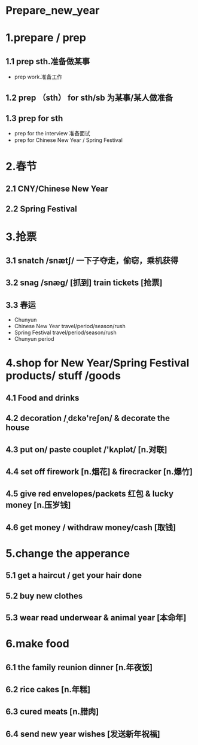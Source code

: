 # Prepare_new_year

# 1.prepare / prep
## 1.1 prep sth.准备做某事
- prep work.准备工作

## 1.2 prep （sth） for sth/sb 为某事/某人做准备

## 1.3 prep for sth 
- prep for the interview 准备面试
- prep for Chinese New Year / Spring Festival 

# 2.春节
## 2.1 CNY/Chinese New Year
## 2.2 Spring Festival 

# 3.抢票 
## 3.1 snatch /snætʃ/ 一下子夺走，偷窃，乘机获得

## 3.2 snag /snæɡ/ [抓到] train tickets [抢票]

## 3.3 春运
- Chunyun
- Chinese New Year travel/period/season/rush
- Spring Festival travel/period/season/rush
- Chunyun period

# 4.shop for New Year/Spring Festival products/ stuff /goods
## 4.1 Food and drinks
## 4.2 decoration /ˌdɛkə'reʃən/ & decorate the house
## 4.3 put on/ paste couplet /'kʌplət/ [n.对联]
## 4.4 set off firework [n.烟花]  & firecracker [n.爆竹]
## 4.5 give red envelopes/packets 红包 & lucky money [n.压岁钱]
## 4.6 get money / withdraw money/cash [取钱]

# 5.change the apperance
## 5.1 get a haircut / get your hair done
## 5.2 buy new clothes
## 5.3 wear read underwear & animal year [本命年] 

# 6.make food
## 6.1 the family reunion dinner [n.年夜饭]
## 6.2 rice cakes [n.年糕]
## 6.3 cured meats [n.腊肉]
## 6.4 send new year wishes [发送新年祝福]







